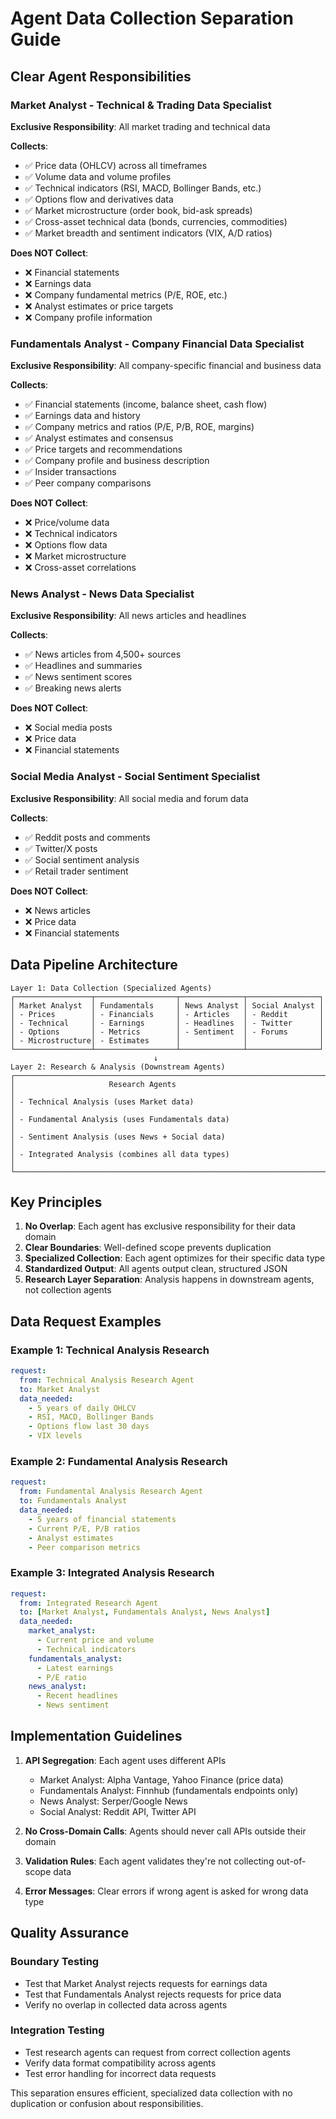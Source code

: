 # Agent Data Collection Separation Guide

## Clear Agent Responsibilities

### Market Analyst - Technical & Trading Data Specialist
**Exclusive Responsibility**: All market trading and technical data

**Collects**:
- ✅ Price data (OHLCV) across all timeframes
- ✅ Volume data and volume profiles
- ✅ Technical indicators (RSI, MACD, Bollinger Bands, etc.)
- ✅ Options flow and derivatives data
- ✅ Market microstructure (order book, bid-ask spreads)
- ✅ Cross-asset technical data (bonds, currencies, commodities)
- ✅ Market breadth and sentiment indicators (VIX, A/D ratios)

**Does NOT Collect**:
- ❌ Financial statements
- ❌ Earnings data
- ❌ Company fundamental metrics (P/E, ROE, etc.)
- ❌ Analyst estimates or price targets
- ❌ Company profile information

### Fundamentals Analyst - Company Financial Data Specialist
**Exclusive Responsibility**: All company-specific financial and business data

**Collects**:
- ✅ Financial statements (income, balance sheet, cash flow)
- ✅ Earnings data and history
- ✅ Company metrics and ratios (P/E, P/B, ROE, margins)
- ✅ Analyst estimates and consensus
- ✅ Price targets and recommendations
- ✅ Company profile and business description
- ✅ Insider transactions
- ✅ Peer company comparisons

**Does NOT Collect**:
- ❌ Price/volume data
- ❌ Technical indicators
- ❌ Options flow data
- ❌ Market microstructure
- ❌ Cross-asset correlations

### News Analyst - News Data Specialist
**Exclusive Responsibility**: All news articles and headlines

**Collects**:
- ✅ News articles from 4,500+ sources
- ✅ Headlines and summaries
- ✅ News sentiment scores
- ✅ Breaking news alerts

**Does NOT Collect**:
- ❌ Social media posts
- ❌ Price data
- ❌ Financial statements

### Social Media Analyst - Social Sentiment Specialist
**Exclusive Responsibility**: All social media and forum data

**Collects**:
- ✅ Reddit posts and comments
- ✅ Twitter/X posts
- ✅ Social sentiment analysis
- ✅ Retail trader sentiment

**Does NOT Collect**:
- ❌ News articles
- ❌ Price data
- ❌ Financial statements

## Data Pipeline Architecture

```
Layer 1: Data Collection (Specialized Agents)
┌─────────────────┬──────────────────┬──────────────┬────────────────┐
│ Market Analyst  │ Fundamentals     │ News Analyst │ Social Analyst │
│ - Prices        │ - Financials     │ - Articles   │ - Reddit       │
│ - Technical     │ - Earnings       │ - Headlines  │ - Twitter      │
│ - Options       │ - Metrics        │ - Sentiment  │ - Forums       │
│ - Microstructure│ - Estimates      │              │                │
└─────────────────┴──────────────────┴──────────────┴────────────────┘
                                ↓
Layer 2: Research & Analysis (Downstream Agents)
┌─────────────────────────────────────────────────────────────────────┐
│                     Research Agents                                 │
│ - Technical Analysis (uses Market data)                             │
│ - Fundamental Analysis (uses Fundamentals data)                     │
│ - Sentiment Analysis (uses News + Social data)                      │
│ - Integrated Analysis (combines all data types)                     │
└─────────────────────────────────────────────────────────────────────┘
```

## Key Principles

1. **No Overlap**: Each agent has exclusive responsibility for their data domain
2. **Clear Boundaries**: Well-defined scope prevents duplication
3. **Specialized Collection**: Each agent optimizes for their specific data type
4. **Standardized Output**: All agents output clean, structured JSON
5. **Research Layer Separation**: Analysis happens in downstream agents, not collection agents

## Data Request Examples

### Example 1: Technical Analysis Research
```yaml
request:
  from: Technical Analysis Research Agent
  to: Market Analyst
  data_needed:
    - 5 years of daily OHLCV
    - RSI, MACD, Bollinger Bands
    - Options flow last 30 days
    - VIX levels
```

### Example 2: Fundamental Analysis Research
```yaml
request:
  from: Fundamental Analysis Research Agent
  to: Fundamentals Analyst
  data_needed:
    - 5 years of financial statements
    - Current P/E, P/B ratios
    - Analyst estimates
    - Peer comparison metrics
```

### Example 3: Integrated Analysis Research
```yaml
request:
  from: Integrated Research Agent
  to: [Market Analyst, Fundamentals Analyst, News Analyst]
  data_needed:
    market_analyst:
      - Current price and volume
      - Technical indicators
    fundamentals_analyst:
      - Latest earnings
      - P/E ratio
    news_analyst:
      - Recent headlines
      - News sentiment
```

## Implementation Guidelines

1. **API Segregation**: Each agent uses different APIs
   - Market Analyst: Alpha Vantage, Yahoo Finance (price data)
   - Fundamentals Analyst: Finnhub (fundamentals endpoints only)
   - News Analyst: Serper/Google News
   - Social Analyst: Reddit API, Twitter API

2. **No Cross-Domain Calls**: Agents should never call APIs outside their domain

3. **Validation Rules**: Each agent validates they're not collecting out-of-scope data

4. **Error Messages**: Clear errors if wrong agent is asked for wrong data type

## Quality Assurance

### Boundary Testing
- Test that Market Analyst rejects requests for earnings data
- Test that Fundamentals Analyst rejects requests for price data
- Verify no overlap in collected data across agents

### Integration Testing
- Test research agents can request from correct collection agents
- Verify data format compatibility across agents
- Test error handling for incorrect data requests

This separation ensures efficient, specialized data collection with no duplication or confusion about responsibilities.
